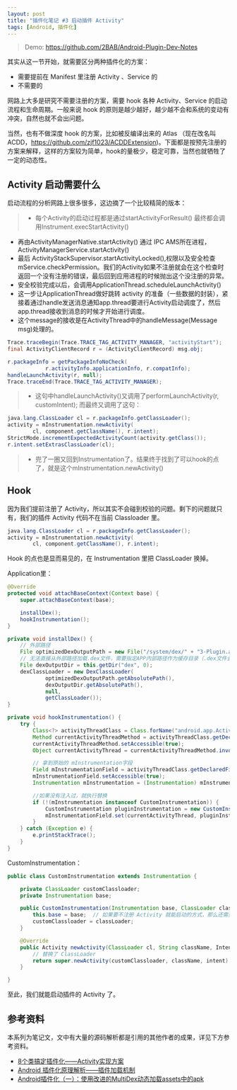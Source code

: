 ```yaml
---
layout: post
title: "插件化笔记 #3 启动插件 Activity"
tags: [Android, 插件化]
---
```


> Demo: https://github.com/2BAB/Android-Plugin-Dev-Notes

其实从这一节开始，就需要区分两种插件化的方案：

- 需要提前在 Manifest 里注册 Activity 、Service 的
- 不需要的

网路上大多是研究不需要注册的方案，需要 hook 各种 Activity、Service 的启动流程和生命周期。一般来说 hook 的原则是越少越好，越少越不会和系统的变动有冲突，自然也就不会出问题。

当然，也有不做深度 hook 的方案，比如被反编译出来的 Atlas （现在改名叫 ACDD，https://github.com/zjf1023/ACDDExtension)。下面都是按预先注册的方案来解释，这样的方案较为简单，hook的量极少，稳定可靠，当然也就牺牲了一定的动态性。

<!--more-->

## Activity 启动需要什么

启动流程的分析网路上很多很多，这边摘了一个比较精简的版本：

> - 每个Activity的启动过程都是通过startActivityForResult() 最终都会调用Instrument.execStartActivity()
- 再由ActivityManagerNative.startActivity() 通过 IPC AMS所在进程，ActivityManagerService.startActivity()
- 最后 ActivityStackSupervisor.startActivityLocked(),权限以及安全检查mService.checkPermission。我们的Activity如果不注册就会在这个检查时返回一个没有注册的错误，最后回到应用进程的时候抛出这个没注册的异常。
- 安全校验完成以后，会调用ApplicationThread.scheduleLaunchActivity()
- 这一步让ApplicationThread做好跳转 activity 的准备（一些数据的封装），紧接着通过handle发送消息通知app.thread要进行Activity启动调度了，然后 app.thread接收到消息的时候才开始进行调度。
- 这个message的接收是在ActivityThread中的handleMessage(Message msg)处理的。

``` java
Trace.traceBegin(Trace.TRACE_TAG_ACTIVITY_MANAGER, "activityStart");
final ActivityClientRecord r = (ActivityClientRecord) msg.obj;

r.packageInfo = getPackageInfoNoCheck(
	        r.activityInfo.applicationInfo, r.compatInfo);
handleLaunchActivity(r, null);
Trace.traceEnd(Trace.TRACE_TAG_ACTIVITY_MANAGER);
```

> - 这句中handleLaunchActivity()又调用了performLaunchActivity(r, customIntent); 而最终又调用了这句：

``` java
java.lang.ClassLoader cl = r.packageInfo.getClassLoader();
activity = mInstrumentation.newActivity(
        cl, component.getClassName(), r.intent);
StrictMode.incrementExpectedActivityCount(activity.getClass());
r.intent.setExtrasClassLoader(cl);
```

> - 兜了一圈又回到Instrumentation了。结果终于找到了可以hook的点了，就是这个mInstrumentation.newActivity()

## Hook

因为我们提前注册了 Activity，所以其实不会碰到校验的问题。剩下的问题就只有，我们的插件 Activity 代码不在当前 Classloader 里。

``` java
java.lang.ClassLoader cl = r.packageInfo.getClassLoader();
activity = mInstrumentation.newActivity(
        cl, component.getClassName(), r.intent);
```

Hook 的点也是显而易见的，在 Instrumentation 里把 ClassLoader 换掉。

Application里：

``` java
@Override
protected void attachBaseContext(Context base) {
    super.attachBaseContext(base);

    installDex();
    hookInstrumentation();
}

private void installDex() {
    // 外部路径
    File optimizedDexOutputPath = new File("/system/dex/" + "3-Plugin.apk");
    // 无法直接从外部路径加载.dex文件，需要指定APP内部路径作为缓存目录（.dex文件会被解压到此目录）
    File dexOutputDir = this.getDir("dex", 0);
    dexClassLoader = new DexClassLoader(
            optimizedDexOutputPath.getAbsolutePath(),
            dexOutputDir.getAbsolutePath(),
            null,
            getClassLoader());
}

private void hookInstrumentation() {
    try {
        Class<?> activityThreadClass = Class.forName("android.app.ActivityThread");
        Method currentActivityThreadMethod = activityThreadClass.getDeclaredMethod("currentActivityThread");
        currentActivityThreadMethod.setAccessible(true);
        Object currentActivityThread = currentActivityThreadMethod.invoke(null);

        // 拿到原始的 mInstrumentation字段
        Field mInstrumentationField = activityThreadClass.getDeclaredField("mInstrumentation");
        mInstrumentationField.setAccessible(true);
        Instrumentation mInstrumentation = (Instrumentation) mInstrumentationField.get(currentActivityThread);

        //如果没有注入过，就执行替换
        if (!(mInstrumentation instanceof CustomInstrumentation)) {
            CustomInstrumentation pluginInstrumentation = new CustomInstrumentation(mInstrumentation, dexClassLoader);
            mInstrumentationField.set(currentActivityThread, pluginInstrumentation);
        }
    } catch (Exception e) {
        e.printStackTrace();
    }
}
```

CustomInstrumentation：

``` java
public class CustomInstrumentation extends Instrumentation {

    private ClassLoader customClassloader;
    private Instrumentation base;

    public CustomInstrumentation(Instrumentation base, ClassLoader classLoader) {
        this.base = base;  // 如果要不注册 Activity 就能启动的方式，那么还需要 hook execStartActivity 等方法，此时会用到这个 base 的 Instrumentation
        customClassloader = classLoader;
    }

    @Override
    public Activity newActivity(ClassLoader cl, String className, Intent intent) throws InstantiationException, IllegalAccessException, ClassNotFoundException {
        // 替换了 ClassLoader
        return super.newActivity(customClassloader, className, intent);
    }

}
```

至此，我们就能启动插件的 Activity 了。

## 参考资料

本系列为笔记文，文中有大量的源码解析都是引用的其他作者的成果，详见下方参考资料。

- [8个类搞定插件化——Activity实现方案](http://kymjs.com/code/2016/05/15/01)
- [Android 插件化原理解析——插件加载机制](http://weishu.me/2016/04/05/understand-plugin-framework-classloader/)
- [Android插件化（一）：使用改进的MultiDex动态加载assets中的apk](https://github.com/nuptboyzhb/AndroidPluginFramework/blob/master/%E7%AC%AC%E4%B8%80%E8%AF%BE-%E6%94%B9%E8%BF%9B%E7%9A%84MultiDex%E5%8A%A8%E6%80%81%E5%8A%A0%E8%BD%BD%E6%99%AE%E9%80%9Aapk/README.md)


